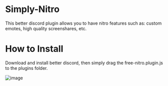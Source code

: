 # Simply-Nitro
This better discord plugin allows you to have nitro features such as: custom emotes, high quality screenshares, etc.

# How to Install
Download and install better discord, then simply drag the free-nitro.plugin.js to the plugins folder.

![image](https://user-images.githubusercontent.com/85003747/144994633-44b0fdf0-a6c5-492d-86ea-62525b1c4797.png)
